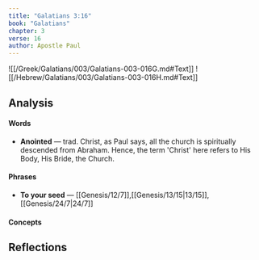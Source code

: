 ```yaml
---
title: "Galatians 3:16"
book: "Galatians"
chapter: 3
verse: 16
author: Apostle Paul
---
```

![[/Greek/Galatians/003/Galatians-003-016G.md#Text]]
![[/Hebrew/Galatians/003/Galatians-003-016H.md#Text]]

## Analysis

#### Words
- **Anointed** — trad. Christ, as Paul says, all the church is spiritually descended from Abraham.  Hence, the term 'Christ' here refers to His Body, His Bride, the Church.

#### Phrases
- **To your seed** — [[Genesis/12/7]],[[Genesis/13/15|13/15]],[[Genesis/24/7|24/7]]

#### Concepts

## Reflections

